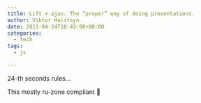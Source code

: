 ```yaml
---
title: Lift + ajax. The “proper” way of doing presentations.
author: Viktor Halitsyn
date: 2011-04-24T10:43:00+00:00
categories:
  - tech
tags:
  - js

---
```

24-th seconds rules&#8230;

<div style="clear: both; text-align: center;">
</div>

This mostly ru-zone compliant 🙂